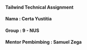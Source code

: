 #### Tailwind Technical Assignment

#### Nama   : Certa Yustitia
#### Group  : 9 - NUS
#### Mentor Pembimbing : Samuel Zega